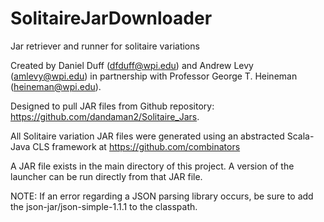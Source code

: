 # SolitaireJarDownloader
Jar retriever and runner for solitaire variations

Created by Daniel Duff (dfduff@wpi.edu) and Andrew Levy (amlevy@wpi.edu) 
in partnership with Professor George T. Heineman (heineman@wpi.edu).

Designed to pull JAR files from Github repository: <a>https://github.com/dandaman2/Solitaire_Jars</a>.

All Solitaire variation JAR files were generated using an abstracted Scala-Java CLS framework at <a>https://github.com/combinators</a>

A JAR file exists in the main directory of this project. A version of the launcher can be run directly from that JAR file. 

NOTE: If an error regarding a JSON parsing library occurs, be sure to add the json-jar/json-simple-1.1.1 to the classpath.